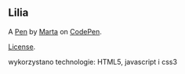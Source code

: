 Lilia
-----


A [Pen](https://codepen.io/bialka104b/pen/PaRYdQ) by [Marta](https://codepen.io/bialka104b) on [CodePen](https://codepen.io).

[License](https://codepen.io/bialka104b/pen/PaRYdQ/license).

wykorzystano technologie: HTML5, javascript i css3
